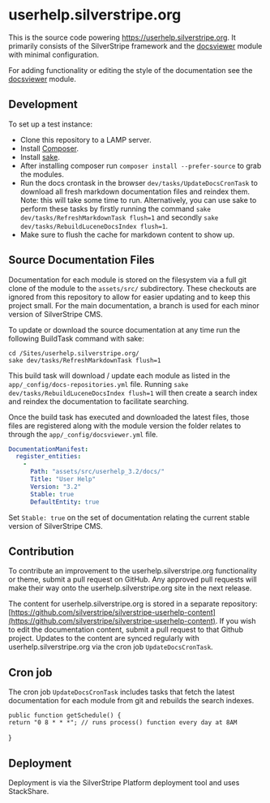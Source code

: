 # userhelp.silverstripe.org

This is the source code powering https://userhelp.silverstripe.org.  It primarily
consists of the SilverStripe framework and the [docsviewer](https://github.com/silverstripe/silverstripe-docsviewer)
module with minimal configuration.

For adding functionality or editing the style of the documentation see the 
[docsviewer](http://github.com/silverstripe/silverstripe-docsviewer) module.

## Development

To set up a test instance:

 * Clone this repository to a LAMP server.
 * Install [Composer](http://userhelp.silverstripe.org/framework/en/installation/composer).
 * Install [sake](https://docs.silverstripe.org/en/developer_guides/cli/).
 * After installing composer run `composer install --prefer-source` to grab the modules.
 * Run the docs crontask in the browser `dev/tasks/UpdateDocsCronTask`
   to download all fresh markdown documentation files and reindex them. Note: this
   will take some time to run. Alternatively, you can use sake
   to perform these tasks by firstly running the command `sake
   dev/tasks/RefreshMarkdownTask flush=1` and secondly `sake
   dev/tasks/RebuildLuceneDocsIndex flush=1`.
 * Make sure to flush the cache for markdown content to show up.

## Source Documentation Files

Documentation for each module is stored on the filesystem via a full git clone
of the module to the `assets/src/` subdirectory. These checkouts are ignored from this repository 
to allow for easier updating and to keep this project small. For the main documentation, a branch
 is used for each minor version of SilverStripe CMS.

To update or download the source documentation at any time run the following
BuildTask command with sake:

	cd /Sites/userhelp.silverstripe.org/
	sake dev/tasks/RefreshMarkdownTask flush=1

This build task will download / update each module as listed
in the `app/_config/docs-repositories.yml` file. Running `sake dev/tasks/RebuildLuceneDocsIndex flush=1` will then create a search index and reindex the documentation 
to facilitate searching.

Once the build task has executed and downloaded the latest files,
those files are registered along with the module version the folder relates to
through the `app/_config/docsviewer.yml` file.

```yaml
DocumentationManifest:
  register_entities:
    -
      Path: "assets/src/userhelp_3.2/docs/"
      Title: "User Help"
      Version: "3.2"
      Stable: true
      DefaultEntity: true
```

Set `Stable: true` on the set of documentation relating the current stable version of SilverStripe CMS.


## Contribution

To contribute an improvement to the userhelp.silverstripe.org functionality or
theme, submit a pull request on GitHub. Any approved pull requests will make
their way onto the userhelp.silverstripe.org site in the next release.

The content for userhelp.silverstripe.org is stored in a separate repository:
[https://github.com/silverstripe/silverstripe-userhelp-content](https://github.com/silverstripe/silverstripe-userhelp-content). 
If you wish to edit the documentation content, submit a pull request to that Github project. Updates 
to the content are synced regularly with userhelp.silverstripe.org via the cron job `UpdateDocsCronTask`.

## Cron job

The cron job `UpdateDocsCronTask` includes tasks that fetch the latest documentation for each module from git and rebuilds the search indexes.

	public function getSchedule() {
    return "0 8 * * *"; // runs process() function every day at 8AM
  }

## Deployment

Deployment is via the SilverStripe Platform deployment tool and uses StackShare.
